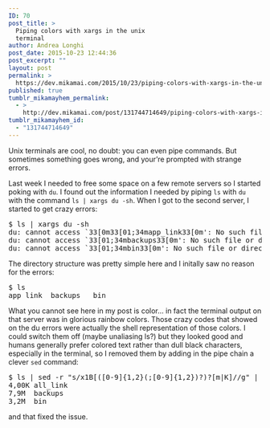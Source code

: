 ```yaml
---
ID: 70
post_title: >
  Piping colors with xargs in the unix
  terminal
author: Andrea Longhi
post_date: 2015-10-23 12:44:36
post_excerpt: ""
layout: post
permalink: >
  https://dev.mikamai.com/2015/10/23/piping-colors-with-xargs-in-the-unix-terminal/
published: true
tumblr_mikamayhem_permalink:
  - >
    http://dev.mikamai.com/post/131744714649/piping-colors-with-xargs-in-the-unix-terminal
tumblr_mikamayhem_id:
  - "131744714649"
---
```

<p>
Unix terminals are cool, no doubt: you can even pipe commands. But sometimes something goes wrong, and your&rsquo;re prompted with strange errors.</p>
<p>Last week I needed to free some space on a few remote servers so I started poking with <code>du</code>. I found out the information I needed by piping <code>ls</code> with <code>du</code> with the command <code>ls | xargs du -sh</code>. When I got to the second server, I started to get crazy errors:
</p>

<pre>
$ ls | xargs du -sh
du: cannot access `33[0m33[01;34mapp_link33[0m': No such file or directory
du: cannot access `33[01;34mbackups33[0m': No such file or directory
du: cannot access `33[01;34mbin33[0m': No such file or directory
</pre>

<p>
The directory structure was pretty simple here and I initally saw no reason for the errors:
</p>

<pre>
$ ls 
app_link  backups   bin
</pre>

<p>What you cannot see here in my post is color&hellip; in fact the terminal output on that server was in glorious rainbow colors. Those crazy codes that showed on the du errors were actually the shell representation of those colors. I could switch them off (maybe unaliasing ls?) but they looked good and humans generally prefer colored text rather than dull black characters, especially in the terminal, so I removed them by adding in the pipe chain a clever <code>sed</code> command:<br /></p><pre>
$ ls | sed -r "s/x1B[([0-9]{1,2}(;[0-9]{1,2})?)?[m|K]//g" | xargs du -sh
4,00K all_link
7,9M  backups
3,2M  bin
</pre>

<p>and that fixed the issue.</p>
